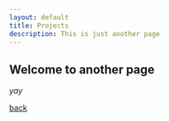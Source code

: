 ```yaml
---
layout: default
title: Projects
description: This is just another page
---
```


## Welcome to another page

_yay_

[back](./)
